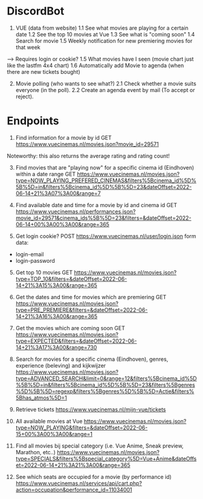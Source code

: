 # DiscordBot
1. VUE (data from website)
1.1 See what movies are playing for a certain date
1.2 See the top 10 movies at Vue
1.3 See what is "coming soon"
1.4 Search for movie
1.5 Weekly notification for new premiering movies for that week

--> Requires login or cookie?
1.5 What movies have I seen (movie chart just like the lastfm 4x4 chart)
1.6 Automatically add Movie to agenda (when there are new tickets bought)

2. Movie polling (who wants to see what?)
2.1 Check whether a movie suits everyone (in the poll).
2.2 Create an agenda event by mail (To accept or reject).
 

# Endpoints
1. Find information for a movie by id
GET https://www.vuecinemas.nl/movies.json?movie_id=29571

Noteworthy: this also returns the average rating and rating count!

3. Find movies that are "playing now" for a specific cinema id (Eindhoven) within a date range
GET https://www.vuecinemas.nl/movies.json?type=NOW_PLAYING_PREFERED_CINEMAS&filters%5Bcinema_id%5D%5B%5D=in&filters%5Bcinema_id%5D%5B%5D=23&dateOffset=2022-06-14+21%3A07%3A00&range=7

3. Find available date and time for a movie by id and cinema id
GET https://www.vuecinemas.nl/performances.json?movie_id=29571&cinema_ids%5B%5D=23&filters=&dateOffset=2022-06-14+00%3A00%3A00&range=365

4. Get login cookie?
POST https://www.vuecinemas.nl/user/login.json
form data:
- login-email
- login-password

5. Get top 10 movies
GET https://www.vuecinemas.nl/movies.json?type=TOP_10&filters=&dateOffset=2022-06-14+21%3A15%3A00&range=365

6. Get the dates and time for movies which are premiering
GET https://www.vuecinemas.nl/movies.json?type=PRE_PREMIERE&filters=&dateOffset=2022-06-14+21%3A16%3A00&range=365

7. Get the movies which are coming soon
GET https://www.vuecinemas.nl/movies.json?type=EXPECTED&filters=&dateOffset=2022-06-14+21%3A17%3A00&range=730

8. Search for movies for a specific cinema (Eindhoven), genres, experience (beleving) and kijkwijzer 
https://www.vuecinemas.nl/movies.json?type=ADVANCED_SEARCH&limit=0&range=12&filters%5Bcinema_id%5D%5B%5D=in&filters%5Bcinema_id%5D%5B%5D=23&filters%5Bgenres%5D%5B%5D=regexp&filters%5Bgenres%5D%5B%5D=Actie&filters%5Bhas_atmos%5D=1

9. Retrieve tickets
https://www.vuecinemas.nl/mijn-vue/tickets

10. All available movies at Vue
https://www.vuecinemas.nl/movies.json?type=NOW_PLAYING&filters=&dateOffset=2022-06-15+00%3A00%3A00&range=1

11. Find all movies bij special category (i.e. Vue Anime, Sneak preview, Marathon, etc..)
https://www.vuecinemas.nl/movies.json?type=SPECIALS&filters%5Bspecial_category%5D=Vue+Anime&dateOffset=2022-06-14+21%3A21%3A00&range=365

12. See which seats are occupied for a movie (by performance id)
https://www.vuecinemas.nl/services/api/cart.php?action=occupation&performance_id=11034001



